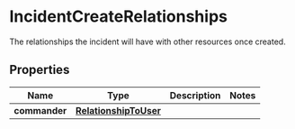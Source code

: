 

# IncidentCreateRelationships

The relationships the incident will have with other resources once created.
## Properties

Name | Type | Description | Notes
------------ | ------------- | ------------- | -------------
**commander** | [**RelationshipToUser**](RelationshipToUser.md) |  | 




